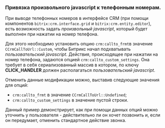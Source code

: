 ### Привязка произвольного javascript к телефонным номерам. ###
При выводе телефонных номеров в интерфейсе CRM (при помощи компонентов `bitrix:crm.interface.grid` и `bitrix:crm.entity.editor`),
есть возможность задать _произвольный javascript_, который будет выполнен при нажатии на номер телефона.

Для этого необходимо установить опцию `crm:callto_frmt`в значение `CCrmCallToUrl::Custom`, чтобы Битрикс начал 
подхватывать _пользовательский javascript_.
Действия, происходящее при нажатии на номер телефона, задаются опцией `crm:callto_custom_settings`. Она требует в себя
сериализованный массив в котором, по ключу **CLICK_HANDLER** должен располагаться _пользовательский javascript_.

Отменить данные модификации можно, выставив следующие значения для опций:
- `crm:callto_frmt` в значение `CCrmCallToUrl::Undefined`;
- `crm:callto_custom_settings` в значение пустой строки.

Данный пример демонстрирует, как при помощи данных опций можно уточнить у пользователя - действительно ли он хочет
позвонить и, если он передумает, отменить стандартное действие звонка.